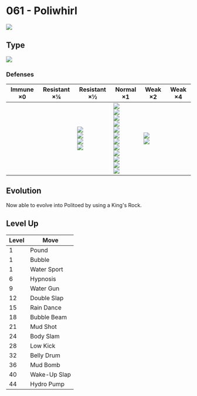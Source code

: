 # 061 - Poliwhirl
![][061]

## Type

![][water]

### Defenses

Immune ×0 | Resistant ×¼ | Resistant ×½                                             | Normal ×1                                                                                                                                                                                 | Weak ×2                          | Weak ×4 | 
---       | ---          | ---                                                      | ---                                                                                                                                                                                       | ---                              | ---     | 
          |              | ![][steel]<br> ![][fire]<br> ![][water]<br> ![][ice]<br> | ![][normal]<br> ![][fighting]<br> ![][flying]<br> ![][poison]<br> ![][ground]<br> ![][rock]<br> ![][bug]<br> ![][ghost]<br> ![][psychic]<br> ![][dragon]<br> ![][dark]<br> ![][fairy]<br> | ![][grass]<br> ![][electric]<br> |         | 

## Evolution
Now able to evolve into Politoed by using a King's Rock.

## Level Up

Level | Move         | 
---   | ---          | 
1     | Pound        | 
1     | Bubble       | 
1     | Water Sport  | 
6     | Hypnosis     | 
9     | Water Gun    | 
12    | Double Slap  | 
15    | Rain Dance   | 
18    | Bubble Beam  | 
21    | Mud Shot     | 
24    | Body Slam    | 
28    | Low Kick     | 
32    | Belly Drum   | 
36    | Mud Bomb     | 
40    | Wake-Up Slap | 
44    | Hydro Pump   | 

[061]: ../img/pokemon/061.png
[normal]: ../img/types/normal.png
[fire]: ../img/types/fire.png
[fighting]: ../img/types/fighting.png
[water]: ../img/types/water.png
[flying]: ../img/types/flying.png
[grass]: ../img/types/grass.png
[poison]: ../img/types/poison.png
[electric]: ../img/types/electric.png
[ground]: ../img/types/ground.png
[psychic]: ../img/types/psychic.png
[rock]: ../img/types/rock.png
[ice]: ../img/types/ice.png
[bug]: ../img/types/bug.png
[dragon]: ../img/types/dragon.png
[ghost]: ../img/types/ghost.png
[dark]: ../img/types/dark.png
[steel]: ../img/types/steel.png
[fairy]: ../img/types/fairy.png
